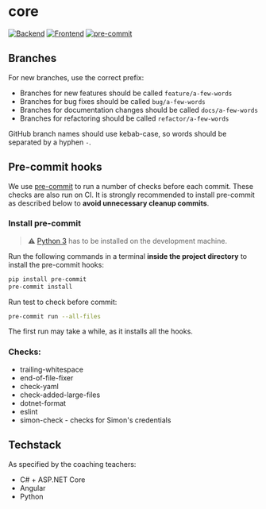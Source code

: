 # core

[![Backend](https://github.com/htl-grieskirchen-core/core/actions/workflows/backend.yml/badge.svg)](https://github.com/htl-grieskirchen-core/core/actions/workflows/backend.yml)
[![Frontend](https://github.com/htl-grieskirchen-core/core/actions/workflows/frontend.yml/badge.svg)](https://github.com/htl-grieskirchen-core/core/actions/workflows/frontend.yml)
[![pre-commit](https://github.com/htl-grieskirchen-core/core/actions/workflows/pre-commit.yml/badge.svg)](https://github.com/htl-grieskirchen-core/core/actions/workflows/pre-commit.yml)

## Branches

For new branches, use the correct prefix:

-   Branches for new features should be called `feature/a-few-words`
-   Branches for bug fixes should be called `bug/a-few-words`
-   Branches for documentation changes should be called `docs/a-few-words`
-   Branches for refactoring should be called `refactor/a-few-words`

GitHub branch names should use kebab-case, so words should be separated by a hyphen `-`.

## Pre-commit hooks

We use [pre-commit](https://pre-commit.com/) to run a number of checks before each commit.
These checks are also run on CI. It is strongly recommended to install pre-commit as described below to **avoid
unnecessary cleanup commits**.

### Install pre-commit

> ⚠ [Python 3](https://www.python.org/downloads/windows/) has to be installed on the development machine.

Run the following commands in a terminal **inside the project directory** to install the pre-commit hooks:

```bash
pip install pre-commit
pre-commit install
```

Run test to check before commit:

```bash
pre-commit run --all-files
```

The first run may take a while, as it installs all the hooks.

### Checks:

-   trailing-whitespace
-   end-of-file-fixer
-   check-yaml
-   check-added-large-files
-   dotnet-format
-   eslint
-   simon-check - checks for Simon's credentials

## Techstack

As specified by the coaching teachers:

-   C# + ASP.NET Core
-   Angular
-   Python
